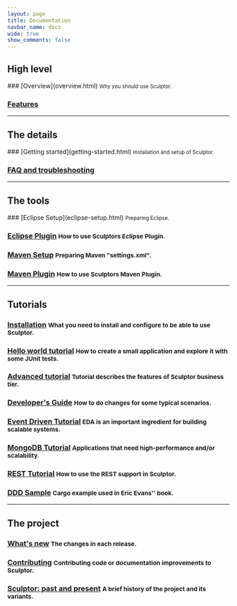 ```yaml
---
layout: page
title: Documentation
navbar_name: docs
wide: true
show_comments: false
---
```

<div class="row">
  <div class="span4">
    <h2>High level</h2>
  </div>
  <div class="span8" markdown="1">
### [Overview](overview.html) <small>Why you should use Sculptor.</small>

### [Features](features.html)

  </div>
</div>

----

<div class="row">
  <div class="span4">
    <h2>The details</h2>
  </div>
  <div class="span8" markdown="1">
### [Getting started](getting-started.html) <small>Installation and setup of Sculptor.</small>

### [FAQ and troubleshooting](faq.html)

  </div>
</div>

----

<div class="row">
  <div class="span4">
    <h2>The tools</h2>
  </div>
  <div class="span8" markdown="1">
### [Eclipse Setup](eclipse-setup.html) <small>Preparing Eclipse.</small>

### [Eclipse Plugin](eclipse-plugin.html) <small>How to use Sculptors Eclipse Plugin.</small>

### [Maven Setup](maven-setup.html) <small>Preparing Maven "settings.xml".</small>

### [Maven Plugin](maven-plugin.html) <small>How to use Sculptors Maven Plugin.</small>

  </div>
</div>

----

<div class="row">
  <div class="span4">
    <h2>Tutorials</h2>
  </div>
  <div class="span8" markdown="1">

### [Installation](installation.html) <small>What you need to install and configure to be able to use Sculptor.</small>

### [Hello world tutorial](hello-world-tutorial.html) <small>How to create a small application and explore it with some JUnit tests.</small>

### [Advanced tutorial](advanced-tutorial.html) <small>Tutorial describes the features of Sculptor business tier.</small>

### [Developer's Guide](developers-guide.html) <small>How to do changes for some typical scenarios.</small>

### [Event Driven Tutorial](event-driven-tutorial.html) <small>EDA is an important ingredient for building scalable systems.</small>

### [MongoDB Tutorial](mongodb-tutorial) <small>Applications that need high-performance and/or scalability.</small>

### [REST Tutorial](rest-tutorial) <small>How to use the REST support in Sculptor.</small>

### [DDD Sample](ddd-sample) <small>Cargo example used in Eric Evans'' book.</small>

  </div>
</div>

----

<div class="row">
  <div class="span4">
    <h2>The project</h2>
  </div>
  <div class="span8" markdown="1">

### [What's new](whats-new.html) <small>The changes in each release.</small>

### [Contributing](contributing.html) <small>Contributing code or documentation improvements to Sculptor.</small>

### [Sculptor: past and present](past-and-present.html) <small>A brief history of the project and its variants.</small>

  </div>
</div>
